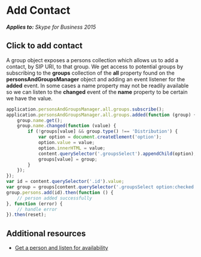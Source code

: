
# Add Contact


 _**Applies to:** Skype for Business 2015_

## Click to add contact

A group object exposes a persons collection which allows us to add a contact, by SIP URI, to that group.  We get access to potential groups by subscribing to the **groups** collection of the **all** property found on the **personsAndGroupsManager** object and adding an event listener for the **added** event.  In some cases a name property may not be readily available so we can listen to the **changed** event of the **name** property to be certain we have the value.

```js
application.personsAndGroupsManager.all.groups.subscribe();
application.personsAndGroupsManager.all.groups.added(function (group) {
    group.name.get();
    group.name.changed(function (value) {
        if (!groups[value] && group.type() !== 'Distribution') {
            var option = document.createElement('option');
            option.value = value;
            option.innerHTML = value;
            content.querySelector('.groupsSelect').appendChild(option);
            groups[value] = group;
        }
    });
});
var id = content.querySelector('.id').value;
var group = groups[content.querySelector('.groupsSelect option:checked').value];
group.persons.add(id).then(function () {
    // person added successfully
}, function (error) {
    // handle error
}).then(reset);
```

## Additional resources

- <a href="https://msdnstage.redmond.corp.microsoft.com/skype/websdk/docs/ListenForAvailability?branch=ajkher/project-shakespeare" target="">Get a person and listen for availability</a>


